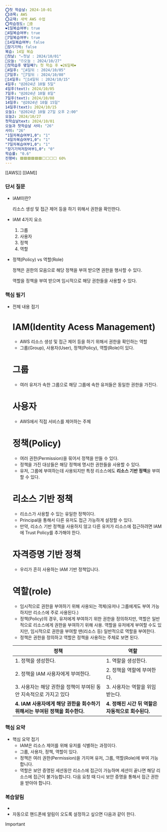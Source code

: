 ```yaml
---
⭕첫 학습날: 2024-10-01
⭕과목: AWS
⭕교재: 새싹 AWS 수업
⭕학습정도: 🤔중
❤1일복습여부: true
🧡4일복습여부: true
💛7일복습여부: true
💚14일복습여부: false
🧠장기기억: false
복습: 14일 복습
🛑첫날: "✏첫날 : 2024/10/01"
🛑오늘: "⏰오늘 : 2024/10/27"
🛑첫학습후 몇일째?: 첫 학습 후 ❤26일째❤
🛑4일후: "🥉4일뒤 : 2024/10/05"
🛑7일후: "🥈7일뒤 : 2024/10/08"
🛑14일후: "🥇14일뒤 : 2024/10/15"
4일후: "@2024년 10월 5일"
4일후(text): 2024/10/05
7일후: "@2024년 10월 8일"
7일후(text): 2024/10/08
14일후: "@2024년 10월 15일"
14일후(text): 2024/10/15
오늘1: "@2024년 10월 27일 오후 2:00"
오늘2: 2024/10/27
첫학습날text: 2024/10/01
오늘과 첫학습날 사이: "26"
사이: "26"
"1일차복습여부1,0": "1"
"4일차복습여부1,0": "1"
"7일차복습여부1,0": "1"
"장기기억저장여부1,0": "0"
학습률: "0.6"
진행바: 🟩🟩🟩🟩🟩🟩⬜⬜⬜⬜ 60%
---
```

[[AWS]] [[IAM]]

### 단서 질문

- IAM이란?
    
    리소스 생성 및 접근 제어 등을 하기 위해서 권한을 확인한다.
    
- IAM 4가지 요소
    1. 그룹
    2. 사용자
    3. 정책
    4. 역할
- 정책(Policy) vs 역할(Role)
    
    정책은 권한의 모음으로 해당 정책을 부여 받으면 권한을 행사할 수 있다.
    
    역할을 정책을 부여 받으며 임시적으로 해당 권한들을 사용할 수 있다.
    

### 핵심 필기

- 전체 내용 접기
    
    # IAM(Identity Acess Management)
    
    - AWS 리소스 생성 및 접근 제어 등을 하기 위해서 권한을 확인하는 역할
    - 그룹(Group), 사용자(User), 정책(Policy), 역할(Role)이 있다.
    
    # 그룹
    
    - 여러 유저가 속한 그룹으로 해당 그룹에 속한 유저들은 동일한 권한을 가진다.
    
    # 사용자
    
    - AWS에서 직접 서비스를 제어하는 주체
    
    # 정책(Policy)
    
    - 여러 권한(Permission)을 묶어서 정책을 만들 수 있다.
    - 정책을 가진 대상들은 해당 정책에 명시한 권한들을 사용할 수 있다.
    - 유저, 그룹에 부여하는데 사용되지만 특정 리소스에도 **리소스 기반 정책**을 부여할 수 있다.
    
    # 리소스 기반 정책
    
    - 리소스가 사용할 수 있는 유일한 정책이다.
    - Principal을 통해서 다른 유저도 접근 가능하게 설정할 수 있다.
    - 만약, 리소스 기반 정책을 사용하지 않고 다른 유저가 리소스에 접근하려면 IAM에 Trust Policy를 추가해야 한다.
    
    # 자격증명 기반 정책
    
    - 우리가 흔히 사용하는 IAM 기반 정책입니다.
    
    # 역할(role)
    
    - 임시적으로 권한을 부여하기 위해 사용되는 객체(유저나 그룹에게도 부여 가능하지만 리소스에 주로 사용된다.)
    - 정책(Policy)의 경우, 유저에게 부여하기 위한 권한을 정의하지만, 역할은 일반적으로 리소스에게 권한을 부여하기 위해 사용. 역할을 유저에게 부여할 수도 있지만, 임시적으로 권한을 부여할 땐(리소스 등) 일반적으로 역할을 부여한다.
    - 정책은 권한을 정의하고 역할은 정책을 사용하는 주체로 보면 된다.
    
    |정책|역할|
    |---|---|
    |1. 정책을 생성한다.|1. 역할을 생성한다.|
    |2. 정책을 IAM 사용자에게 부여한다.|2. 정책을 역할에 부여한다.|
    |3. 사용자는 해당 권한을 정책이 부여된 동안 지속적으로 가지고 있다|3. 사용자는 역할을 위임받는다.|
    |**4. IAM 사용자에게 해당 권한을 회수하기 위해서는 부여된 정책을 회수한다.**|**4. 정해진 시간 뒤 역할은 자동적으로 회수된다.**|
    

### 핵심 요약

- 핵심 요약 접기
    - IAM은 리소스 제어를 위해 유저를 식별하는 과정이다.
    - 그룹, 사용자, 정책, 역할이 있다.
    - 정책은 여러 권한(Permission)을 가지며 유저, 그룹, 역할(Role)에 부여 가능합니다.
    - 역할은 보안 증명된 세션동안 리소스에 접근이 가능하며 세션이 끝나면 해당 리소스에 접근이 불가능합니다. 다음 요청 때 다시 보안 증명을 통해서 접근 권한을 받아야 합니다.

### 복습알림

- 
- 자동으로 핸드폰에 알림이 오도록 설정하고 싶으면 다음과 같이 한다.

> [!important]  
> 